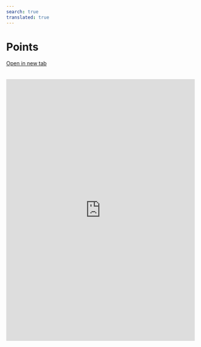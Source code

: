 ```yaml
---
search: true
translated: true
---
```


# Points

[Open in new tab](https://widgets.modyo.com/personas/points)

<iframe src="https://widgets.modyo.com/personas/points" width="100%" height="700px" frameBorder="0" style="overflow:auto;margin-top:20px;"/>

### Properties

| Feature  | Description  |
| -----| -----|
| Points Summary | Displays the total points available to the customer, along with the next due date. Has a button that enables you to link a relevant catalog of redeemable items. |
| Associated Cards | Displays customer card information linked to your points and benefits system. It includes the card type, customer's name and the total points accumulated during a set period of time. |
| Redeemed Points | Shows the points redeemed by the customer. Displays details such as the date of redemption, product, business and point cost. |
| Accumulated Points | Presents the points accumulated by the customer. Displays details of each transaction and the points earned. Includes the total number of points redeemed per period. |

<script>

  export default {
    mounted() {

      function setIframeHeightCO(id, ht) {
          var ifrm = document.getElementById(id);
          if(ifrm) {
            ifrm.style.height = ht + 4 + "px";
          }
      }
      // iframed document sends its height using postMessage
      function handleDocHeightMsg(e) {
          // check origin
          if ( e.origin === 'https://widgets.modyo.com' ) {
              // parse data
              var data = JSON.parse( e.data );

              console.log('data:', data)
              // check data object
              if ( data['docHeight'] ) {
                  setIframeHeightCO( 'widgetFrame', data['docHeight'] );
              } else {
                  setIframeHeightCO( 'widgetFrame', 700 );
              }
          }
      }

      // assign message handler
      if ( window.addEventListener ) {
          window.addEventListener('message', handleDocHeightMsg, false);
      }
    }
  }

</script>
